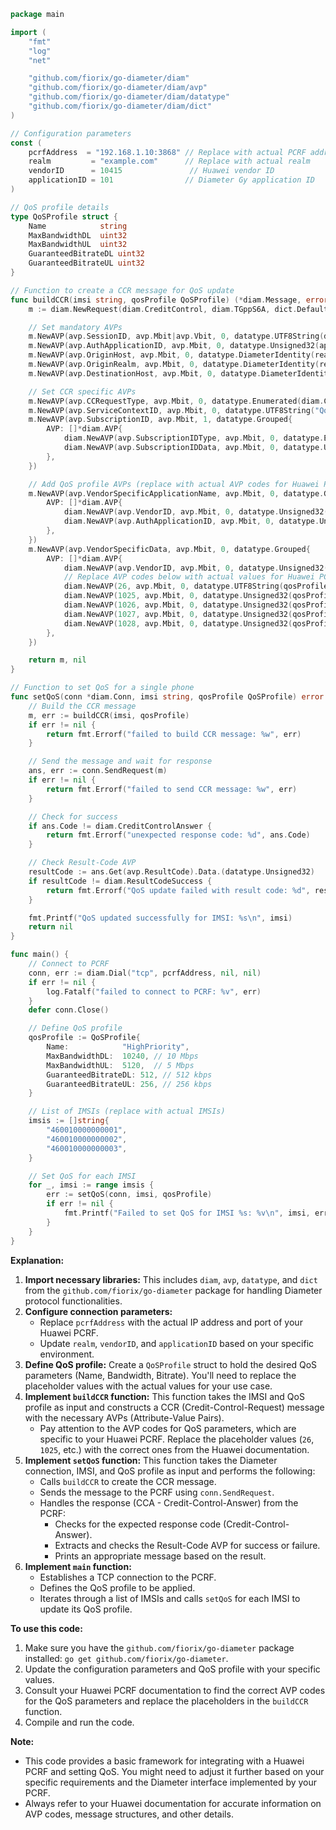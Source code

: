 ```go
package main

import (
	"fmt"
	"log"
	"net"

	"github.com/fiorix/go-diameter/diam"
	"github.com/fiorix/go-diameter/diam/avp"
	"github.com/fiorix/go-diameter/diam/datatype"
	"github.com/fiorix/go-diameter/diam/dict"
)

// Configuration parameters
const (
	pcrfAddress  = "192.168.1.10:3868" // Replace with actual PCRF address
	realm         = "example.com"      // Replace with actual realm
	vendorID      = 10415               // Huawei vendor ID
	applicationID = 101                // Diameter Gy application ID
)

// QoS profile details
type QoSProfile struct {
	Name            string
	MaxBandwidthDL  uint32
	MaxBandwidthUL  uint32
	GuaranteedBitrateDL uint32
	GuaranteedBitrateUL uint32
}

// Function to create a CCR message for QoS update
func buildCCR(imsi string, qosProfile QoSProfile) (*diam.Message, error) {
	m := diam.NewRequest(diam.CreditControl, diam.TGppS6A, dict.Default)

	// Set mandatory AVPs
	m.NewAVP(avp.SessionID, avp.Mbit|avp.Vbit, 0, datatype.UTF8String(diam.NewSessionID(realm)))
	m.NewAVP(avp.AuthApplicationID, avp.Mbit, 0, datatype.Unsigned32(applicationID))
	m.NewAVP(avp.OriginHost, avp.Mbit, 0, datatype.DiameterIdentity(realm))
	m.NewAVP(avp.OriginRealm, avp.Mbit, 0, datatype.DiameterIdentity(realm))
	m.NewAVP(avp.DestinationHost, avp.Mbit, 0, datatype.DiameterIdentity("")) // Let PCRF fill this

	// Set CCR specific AVPs
	m.NewAVP(avp.CCRequestType, avp.Mbit, 0, datatype.Enumerated(diam.CreditControlRequestUpdate))
	m.NewAVP(avp.ServiceContextID, avp.Mbit, 0, datatype.UTF8String("QoS"))
	m.NewAVP(avp.SubscriptionID, avp.Mbit, 1, datatype.Grouped{
		AVP: []*diam.AVP{
			diam.NewAVP(avp.SubscriptionIDType, avp.Mbit, 0, datatype.Enumerated(diam.EndUserSubscriptionIDTypeIMSI)),
			diam.NewAVP(avp.SubscriptionIDData, avp.Mbit, 0, datatype.UTF8String(imsi)),
		},
	})

	// Add QoS profile AVPs (replace with actual AVP codes for Huawei PCRF)
	m.NewAVP(avp.VendorSpecificApplicationName, avp.Mbit, 0, datatype.Grouped{
		AVP: []*diam.AVP{
			diam.NewAVP(avp.VendorID, avp.Mbit, 0, datatype.Unsigned32(vendorID)),
			diam.NewAVP(avp.AuthApplicationID, avp.Mbit, 0, datatype.Unsigned32(applicationID)),
		},
	})
	m.NewAVP(avp.VendorSpecificData, avp.Mbit, 0, datatype.Grouped{
		AVP: []*diam.AVP{
			diam.NewAVP(avp.VendorID, avp.Mbit, 0, datatype.Unsigned32(vendorID)),
			// Replace AVP codes below with actual values for Huawei PCRF
			diam.NewAVP(26, avp.Mbit, 0, datatype.UTF8String(qosProfile.Name)),
			diam.NewAVP(1025, avp.Mbit, 0, datatype.Unsigned32(qosProfile.MaxBandwidthDL)),
			diam.NewAVP(1026, avp.Mbit, 0, datatype.Unsigned32(qosProfile.MaxBandwidthUL)),
			diam.NewAVP(1027, avp.Mbit, 0, datatype.Unsigned32(qosProfile.GuaranteedBitrateDL)),
			diam.NewAVP(1028, avp.Mbit, 0, datatype.Unsigned32(qosProfile.GuaranteedBitrateUL)),
		},
	})

	return m, nil
}

// Function to set QoS for a single phone
func setQoS(conn *diam.Conn, imsi string, qosProfile QoSProfile) error {
	// Build the CCR message
	m, err := buildCCR(imsi, qosProfile)
	if err != nil {
		return fmt.Errorf("failed to build CCR message: %w", err)
	}

	// Send the message and wait for response
	ans, err := conn.SendRequest(m)
	if err != nil {
		return fmt.Errorf("failed to send CCR message: %w", err)
	}

	// Check for success
	if ans.Code != diam.CreditControlAnswer {
		return fmt.Errorf("unexpected response code: %d", ans.Code)
	}

	// Check Result-Code AVP
	resultCode := ans.Get(avp.ResultCode).Data.(datatype.Unsigned32)
	if resultCode != diam.ResultCodeSuccess {
		return fmt.Errorf("QoS update failed with result code: %d", resultCode)
	}

	fmt.Printf("QoS updated successfully for IMSI: %s\n", imsi)
	return nil
}

func main() {
	// Connect to PCRF
	conn, err := diam.Dial("tcp", pcrfAddress, nil, nil)
	if err != nil {
		log.Fatalf("failed to connect to PCRF: %v", err)
	}
	defer conn.Close()

	// Define QoS profile
	qosProfile := QoSProfile{
		Name:            "HighPriority",
		MaxBandwidthDL:  10240, // 10 Mbps
		MaxBandwidthUL:  5120,  // 5 Mbps
		GuaranteedBitrateDL: 512, // 512 kbps
		GuaranteedBitrateUL: 256, // 256 kbps
	}

	// List of IMSIs (replace with actual IMSIs)
	imsis := []string{
		"460010000000001",
		"460010000000002",
		"460010000000003",
	}

	// Set QoS for each IMSI
	for _, imsi := range imsis {
		err := setQoS(conn, imsi, qosProfile)
		if err != nil {
			fmt.Printf("Failed to set QoS for IMSI %s: %v\n", imsi, err)
		}
	}
}
```

**Explanation:**

1. **Import necessary libraries:** This includes `diam`, `avp`, `datatype`, and `dict` from the `github.com/fiorix/go-diameter` package for handling Diameter protocol functionalities.
2. **Configure connection parameters:** 
    - Replace `pcrfAddress` with the actual IP address and port of your Huawei PCRF.
    - Update `realm`, `vendorID`, and `applicationID` based on your specific environment.
3. **Define QoS profile:** Create a `QoSProfile` struct to hold the desired QoS parameters (Name, Bandwidth, Bitrate). You'll need to replace the placeholder values with the actual values for your use case.
4. **Implement `buildCCR` function:** This function takes the IMSI and QoS profile as input and constructs a CCR (Credit-Control-Request) message with the necessary AVPs (Attribute-Value Pairs).
    - Pay attention to the AVP codes for QoS parameters, which are specific to your Huawei PCRF. Replace the placeholder values (`26`, `1025`, etc.) with the correct ones from the Huawei documentation.
5. **Implement `setQoS` function:** This function takes the Diameter connection, IMSI, and QoS profile as input and performs the following:
    - Calls `buildCCR` to create the CCR message.
    - Sends the message to the PCRF using `conn.SendRequest`.
    - Handles the response (CCA - Credit-Control-Answer) from the PCRF:
        - Checks for the expected response code (Credit-Control-Answer).
        - Extracts and checks the Result-Code AVP for success or failure.
        - Prints an appropriate message based on the result.
6. **Implement `main` function:**
    - Establishes a TCP connection to the PCRF.
    - Defines the QoS profile to be applied.
    - Iterates through a list of IMSIs and calls `setQoS` for each IMSI to update its QoS profile.

**To use this code:**

1. Make sure you have the `github.com/fiorix/go-diameter` package installed: `go get github.com/fiorix/go-diameter`.
2. Update the configuration parameters and QoS profile with your specific values.
3. Consult your Huawei PCRF documentation to find the correct AVP codes for the QoS parameters and replace the placeholders in the `buildCCR` function.
4. Compile and run the code.

**Note:**

- This code provides a basic framework for integrating with a Huawei PCRF and setting QoS. You might need to adjust it further based on your specific requirements and the Diameter interface implemented by your PCRF.
- Always refer to your Huawei documentation for accurate information on AVP codes, message structures, and other details.